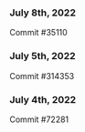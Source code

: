 ### July 8th, 2022

Commit #35110

### July 5th, 2022

Commit #314353


### July 4th, 2022

Commit #72281
